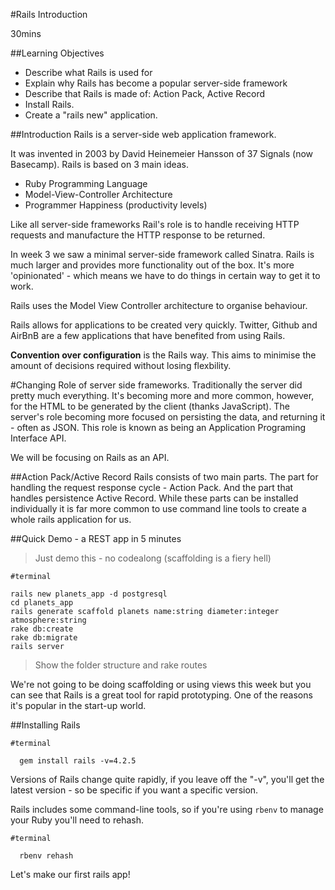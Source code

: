 #Rails Introduction

30mins

##Learning Objectives
- Describe what Rails is used for
- Explain why Rails has become a popular server-side framework
- Describe that Rails is made of:  Action Pack, Active Record
- Install Rails.
- Create a "rails new" application.


##Introduction
Rails is a server-side web application framework.

It was invented in 2003 by David Heinemeier Hansson of 37 Signals (now Basecamp). Rails is based on 3 main ideas.

- Ruby Programming Language
- Model-View-Controller Architecture
- Programmer Happiness (productivity levels)

Like all server-side frameworks Rail's role is to handle receiving HTTP requests and manufacture the HTTP response to be returned.

In week 3 we saw a minimal server-side framework called Sinatra. Rails is much larger and provides more functionality out of the box. It's more 'opinionated' - which means we have to do things in certain way to get it to work.

Rails uses the Model View Controller architecture to organise behaviour.

Rails allows for applications to be created very quickly. Twitter, Github and AirBnB are a few applications that have benefited from using Rails.

**Convention over configuration** is the Rails way. This aims to minimise the amount of decisions required without losing flexbility.

#Changing Role of server side frameworks.
Traditionally the server did pretty much everything.  It's becoming more and more common, however,  for the HTML to be generated by the client (thanks JavaScript).  The server's role becoming more focused on persisting the data, and returning it - often as JSON. This role is known as being an Application Programing Interface API.

We will be focusing on Rails as an API.

##Action Pack/Active Record
Rails consists of two main parts.  The part for handling the request response cycle - Action Pack.  And the part that handles persistence Active Record.  While these parts can be installed individually it is far more common to use command line tools to create a whole rails application for us.

##Quick Demo - a REST app in 5 minutes
> Just demo this - no codealong (scaffolding is a fiery hell)

```
#terminal

rails new planets_app -d postgresql
cd planets_app
rails generate scaffold planets name:string diameter:integer atmosphere:string 
rake db:create
rake db:migrate 
rails server
```

> Show the folder structure and rake routes

We're not going to be doing scaffolding or using views this week but you can see that Rails is a great tool for rapid prototyping. One of the reasons it's popular in the start-up world.

##Installing Rails

```
#terminal

  gem install rails -v=4.2.5
```

Versions of Rails change quite rapidly, if you leave off the "-v", you'll get the latest version - so be specific if you want a specific version.

Rails includes some command-line tools, so if you're using `rbenv` to manage your Ruby you'll need to rehash.

```
#terminal

  rbenv rehash
```
Let's make our first rails app!